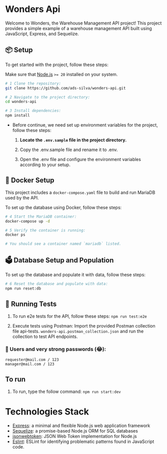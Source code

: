 Wonders Api
=======

Welcome to Wonders, the Warehouse Management API project! This project provides a simple example of a warehouse management API built using JavaScript, Express, and Sequelize.

## 📦 Setup
To get started with the project, follow these steps:

Make sure that [Node.js](https://nodejs.org/en/) `>= 20` installed on your system.

```sh
# 1 Clone the repository:
git clone https://github.com/ads-silva/wonders-api.git

# 2 Navigate to the project directory:
cd wonders-api

# 3 Install dependencies:
npm install
```
* Before continue, we need set up environment variables for the project, follow these steps:

  1. **Locate the `.env.sample` file in the project directory.**

  2. Copy the .env.sample file and rename it to .env.

  3. Open the .env file and configure the environment variables according to your setup.


## 🐋 Docker Setup
This project includes a `docker-compose.yaml` file to build and run MariaDB used by the API.

To set up the database using Docker, follow these steps:
```sh
# 4 Start the MariaDB container:
docker-compose up -d

# 5 Verify the container is running:
docker ps

# You should see a container named `mariadb` listed.
```

## 🗳️ Database Setup and Population
To set up the database and populate it with data, follow these steps:

```sh
# 6 Reset the database and populate with data:
npm run reset:db
```

## 🧪 Running Tests
1. To run e2e tests for the API, follow these steps:
    `npm run test:e2e`

2. Execute tests using Postman:
Import the provided Postman collection file api-tests. `wonders-api.postman_collection.json` and run the collection to test API endpoints.

### 👥 Users and very strong passwords (😂):
    requester@mail.com / 123  
    manager@mail.com / 123
    
## To run
1. To run, type the follow command:
    `npm run start:dev`

    
# Technologies Stack

- [Express](https://expressjs.com/): a minimal and flexible Node.js web application framework
- [Sequelize](https://sequelize.org/): a promise-based Node.js ORM for SQL databases
- [jsonwebtoken](https://www.npmjs.com/package/jsonwebtoken): JSON Web Token implementation for Node.js
- [Eslint](https://eslint.org/): ESLint for identifying problematic patterns found in JavaScript code.

